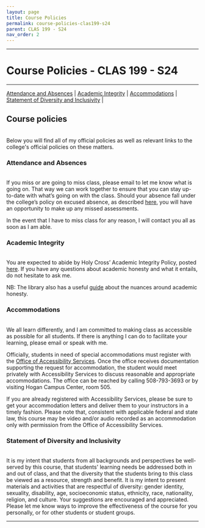 ```yaml
---
layout: page
title: Course Policies
permalink: course-policies-clas199-s24
parent: CLAS 199 - S24
nav_order: 2
---
```

***

# Course Policies - CLAS 199 - S24

***

[Attendance and Absences](#attendance-and-absences) \| [Academic Integrity](#academic-integrity) \| [Accommodations](#accommodations) \| [Statement of Diversity and Inclusivity](#statement-of-diversity-and-inclusivity) \|

## Course policies
&nbsp;  
Below you will find all of my official policies as well as relevant links to the college's official policies on these matters.

### Attendance and Absences
&nbsp;  
If you miss or are going to miss class, please email to let me know what is going on. That way we can work together to ensure that you can stay up-to-date with what’s going on with the class. Should your absence fall under the college’s policy on excused absence, as described [here](https://www.holycross.edu/sites/default/files/files/registrar/excused_absence_policy.pdf), you will have an opportunity to make up any missed assessments.

In the event that I have to miss class for any reason, I will contact you all as soon as I am able.

### Academic Integrity
&nbsp;  
You are expected to abide by Holy Cross’ Academic Integrity Policy, posted [here](https://www.holycross.edu/media/214411/download). If you have any questions about academic honesty and what it entails, do not hesitate to ask me. 

NB: The library also has a useful [guide](https://libguides.holycross.edu/academichonesty) about the nuances around academic honesty.

### Accommodations
&nbsp;  
We all learn differently, and I am committed to making class as accessible as possible for all students. If there is anything I can do to facilitate your learning, please email or speak with me. 

Officially, students in need of special accommodations must register with the [Office of Accessibility Services](https://www.holycross.edu/office-student-accessibility-services). Once the office receives documentation supporting the request for accommodation, the student would meet privately with Accessibility Services to discuss reasonable and appropriate accommodations. The office can be reached by calling 508-793-3693 or by visiting Hogan Campus Center, room 505. 

If you are already registered with Accessibility Services, please be sure to get your accommodation letters and deliver them to your instructors in a timely fashion. Please note that, consistent with applicable federal and state law, this course may be video and/or audio recorded as an accommodation only with permission from the Office of Accessibility Services.  

### Statement of Diversity and Inclusivity
&nbsp;  
It is my intent that students from all backgrounds and perspectives be well-served by this course, that students' learning needs be addressed both in and out of class, and that the diversity that the students bring to this class be viewed as a resource, strength and benefit. It is my intent to present materials and activities that are respectful of diversity: gender identity, sexuality, disability, age, socioeconomic status, ethnicity, race, nationality, religion, and culture. Your suggestions are encouraged and appreciated. Please let me know ways to improve the effectiveness of the course for you personally, or for other students or student groups.

***
